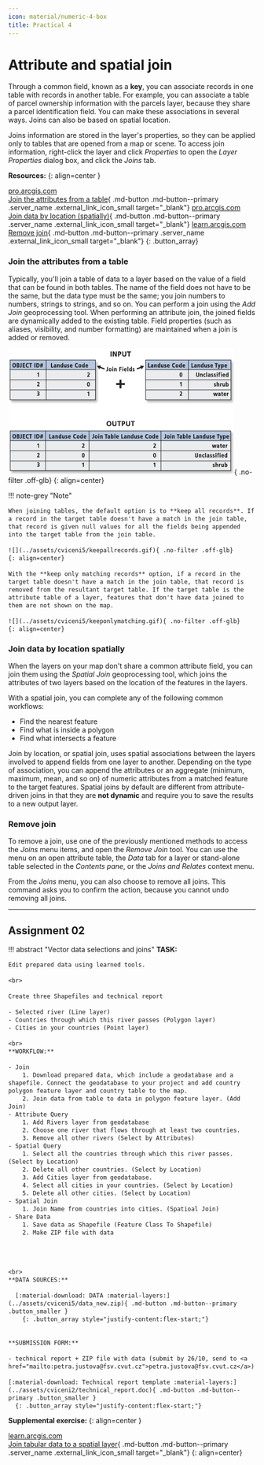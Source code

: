 ```yaml
---
icon: material/numeric-4-box
title: Practical 4
---
```


# Attribute and spatial join

Through a common field, known as a <strong>key</strong>, you can associate records in one table with records in another table. For example, you can associate a table of parcel ownership information with the parcels layer, because they share a parcel identification field. You can make these associations in several ways. Joins can also be based on spatial location.

Joins information are stored in the layer's properties, so they can be applied only to tables that are opened from a map or scene. To access join information, right-click the layer and click *Properties* to open the *Layer Properties* dialog box, and click the *Joins* tab.

__Resources:__
{: align=center }

[<span>pro.arcgis.com</span><br>Join the attributes from a table](https://pro.arcgis.com/en/pro-app/latest/help/data/tables/joins-and-relates.htm#GUID-39C9610A-6A73-4985-ADB8-7354EA9DB8BF){ .md-button .md-button--primary .server_name .external_link_icon_small target="_blank"}
[<span>pro.arcgis.com</span><br>Join data by location (spatially)](https://pro.arcgis.com/en/pro-app/latest/help/data/tables/joins-and-relates.htm#GUID-7B11EAA4-35E0-4B8D-AFB6-4A435761574B){ .md-button .md-button--primary .server_name .external_link_icon_small target="_blank"}
[<span>learn.arcgis.com</span><br>Remove join](https://pro.arcgis.com/en/pro-app/latest/help/data/tables/joins-and-relates.htm#ESRI_SECTION1_6507320BCB1E45219A88F1AA0A24F7B9){ .md-button .md-button--primary .server_name .external_link_icon_small target="_blank"}
{: .button_array}

### Join the attributes from a table
Typically, you'll join a table of data to a layer based on the value of a field that can be found in both tables. The name of the field does not have to be the same, but the data type must be the same; you join numbers to numbers, strings to strings, and so on. You can perform a join using the *Add Join* geoprocessing tool. When performing an attribute join, the joined fields are dynamically added to the existing table. Field properties (such as aliases, visibility, and number formatting) are maintained when a join is added or removed.

![](../assets/cviceni5/join.gif){ .no-filter .off-glb}
{: align=center}

!!! note-grey "Note"

    When joining tables, the default option is to **keep all records**. If a record in the target table doesn't have a match in the join table, that record is given null values for all the fields being appended into the target table from the join table.

    ![](../assets/cviceni5/keepallrecords.gif){ .no-filter .off-glb}
    {: align=center}

    With the **keep only matching records** option, if a record in the target table doesn't have a match in the join table, that record is removed from the resultant target table. If the target table is the attribute table of a layer, features that don't have data joined to them are not shown on the map.

    ![](../assets/cviceni5/keeponlymatching.gif){ .no-filter .off-glb}
    {: align=center}



### Join data by location spatially
When the layers on your map don't share a common attribute field, you can join them using the *Spatial Join* geoprocessing tool, which joins the attributes of two layers based on the location of the features in the layers.

With a spatial join, you can complete any of the following common workflows:

* Find the nearest feature
* Find what is inside a polygon
* Find what intersects a feature

Join by location, or spatial join, uses spatial associations between the layers involved to append fields from one layer to another. Depending on the type of association, you can append the attributes or an aggregate (minimum, maximum, mean, and so on) of numeric attributes from a matched feature to the target features. Spatial joins by default are different from attribute-driven joins in that they are **not dynamic** and require you to save the results to a new output layer.

### Remove join
To remove a join, use one of the previously mentioned methods to access the *Joins* menu items, and open the *Remove Join* tool. You can use the menu on an open attribute table, the *Data* tab for a layer or stand-alone table selected in the *Contents pane*, or the *Joins and Relates* context menu.

From the *Joins* menu, you can also choose to remove all joins. This command asks you to confirm the action, because you cannot undo removing all joins.
<hr class="level-1">


## Assignment 02
!!! abstract "Vector data selections and joins"
    **TASK:**

    Edit prepared data using learned tools.
    
    <br>

    Create three Shapefiles and technical report
    
    - Selected river (Line layer)
    - Countries through which this river passes (Polygon layer)
    - Cities in your countries (Point layer)
    
    <br>
    **WORKFLOW:**
    
    - Join
        1. Download prepared data, which include a geodatabase and a shapefile. Connect the geodatabase to your project and add country polygon feature layer and country table to the map.
        2. Join data from table to data in polygon feature layer. (Add Join)
    - Attribute Query
        1. Add Rivers layer from geodatabase
        2. Choose one river that flows through at least two countries.
        3. Remove all other rivers (Select by Attributes)
    - Spatial Query
        1. Select all the countries through which this river passes. (Select by Location)
        2. Delete all other countries. (Select by Location)
        3. Add Cities layer from geodatabase.
        4. Select all cities in your countries. (Select by Location)
        5. Delete all other cities. (Select by Location)
    - Spatial Join
        1. Join Name from countries into cities. (Spatioal Join)
    - Share Data
        1. Save data as Shapefile (Feature Class To Shapefile)
        2. Make ZIP file with data




    <br>
    **DATA SOURCES:**
    
      [:material-download: DATA :material-layers:](../assets/cviceni5/data_new.zip){ .md-button .md-button--primary .button_smaller }
        {: .button_array style="justify-content:flex-start;"}

         
    **SUBMISSION FORM:**

    - technical report + ZIP file with data (submit by 26/10, send to <a href="mailto:petra.justova@fsv.cvut.cz">petra.justova@fsv.cvut.cz</a>)

    [:material-download: Technical report template :material-layers:](../assets/cviceni2/technical_report.doc){ .md-button .md-button--primary .button_smaller }
      {: .button_array style="justify-content:flex-start;"}
    


__Supplemental exercise:__
{: align=center }

[<span>learn.arcgis.com</span><br>Join tabular data to a spatial layer](https://learn.arcgis.com/en/projects/join-tabular-data-to-a-spatial-layer/){ .md-button .md-button--primary .server_name .external_link_icon_small target="_blank"}
{: align=center}
  